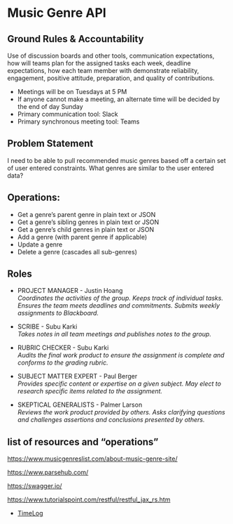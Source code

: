 # Music Genre API

## Ground Rules & Accountability
Use of discussion boards and other tools, communication expectations, how will teams plan for the assigned tasks each week, deadline expectations, how each team member with demonstrate reliability, engagement, positive attitude, preparation, and quality of contributions.

* Meetings will be on Tuesdays at 5 PM
* If anyone cannot make a meeting, an alternate time will be decided by the end of day Sunday
* Primary communication tool: Slack
* Primary synchronous meeting tool: Teams

## Problem Statement
I need to be able to pull recommended music genres based off a certain set of user entered constraints. What genres are similar to the user entered data?

## Operations:
* Get a genre’s parent genre in plain text or JSON
* Get a genre’s sibling genres in plain text or JSON
* Get a genre’s child genres in plain text or JSON
* Add a genre (with parent genre if applicable)
* Update a genre
* Delete a genre (cascades all sub-genres)

## Roles
* PROJECT MANAGER - Justin Hoang
<br />*Coordinates the activities of the group. Keeps track of individual tasks. Ensures the team meets deadlines and commitments. Submits weekly assignments to Blackboard.*

* SCRIBE - Subu Karki
<br />*Takes notes in all team meetings and publishes notes to the group.*

* RUBRIC CHECKER - Subu Karki
<br />*Audits the final work product to ensure the assignment is complete and conforms to the grading rubric.*

* SUBJECT MATTER EXPERT - Paul Berger
<br />*Provides specific content or expertise on a given subject. May elect to research specific items related to the assignment.*

* SKEPTICAL GENERALISTS - Palmer Larson
<br />*Reviews the work product provided by others. Asks clarifying questions and challenges assertions and conclusions presented by others.*


## list of resources and “operations”

https://www.musicgenreslist.com/about-music-genre-site/

https://www.parsehub.com/

https://swagger.io/

https://www.tutorialspoint.com/restful/restful_jax_rs.htm



* [TimeLog](docs/TimeLog.md)


